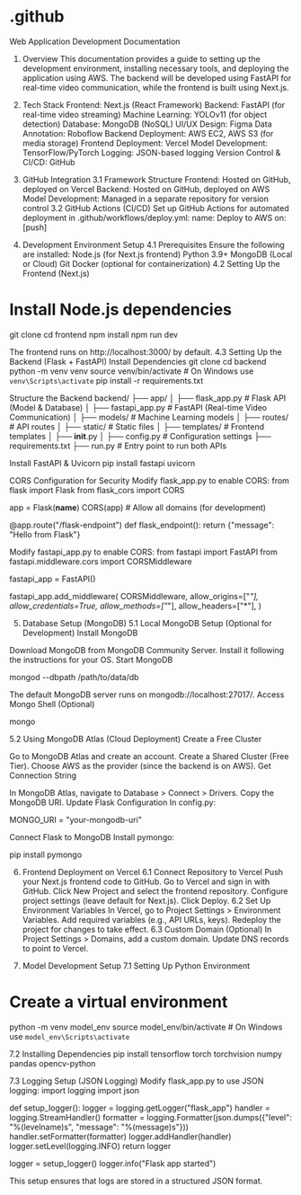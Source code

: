 # .github

Web Application Development Documentation
1. Overview
This documentation provides a guide to setting up the development environment, installing necessary tools, and deploying the application using AWS. The backend will be developed using FastAPI for real-time video communication, while the frontend is built using Next.js.
2. Tech Stack
Frontend: Next.js (React Framework)
Backend: FastAPI (for real-time video streaming)
Machine Learning: YOLOv11 (for object detection)
Database: MongoDB (NoSQL)
UI/UX Design: Figma
Data Annotation: Roboflow
Backend Deployment: AWS EC2, AWS S3 (for media storage)
Frontend Deployment: Vercel
Model Development: TensorFlow/PyTorch
Logging: JSON-based logging
Version Control & CI/CD: GitHub

3. GitHub Integration
3.1 Framework Structure
Frontend: Hosted on GitHub, deployed on Vercel
Backend: Hosted on GitHub, deployed on AWS
Model Development: Managed in a separate repository for version control
3.2 GitHub Actions (CI/CD)
Set up GitHub Actions for automated deployment in .github/workflows/deploy.yml:
name: Deploy to AWS
on: [push]


4. Development Environment Setup
4.1 Prerequisites
Ensure the following are installed:
Node.js (for Next.js frontend)
Python 3.9+
MongoDB (Local or Cloud)
Git
Docker (optional for containerization)
4.2 Setting Up the Frontend (Next.js)
# Install Node.js dependencies
git clone <repo-url>
cd frontend
npm install
npm run dev

The frontend runs on http://localhost:3000/ by default.
4.3 Setting Up the Backend (Flask + FastAPI)
Install Dependencies
git clone <repo-url>
cd backend
python -m venv venv
source venv/bin/activate  # On Windows use `venv\Scripts\activate`
pip install -r requirements.txt

Structure the Backend
backend/
├── app/
│   ├── flask_app.py  # Flask API (Model & Database)
│   ├── fastapi_app.py  # FastAPI (Real-time Video Communication)
│   ├── models/  # Machine Learning models
│   ├── routes/  # API routes
│   ├── static/  # Static files
│   ├── templates/  # Frontend templates
│   ├── __init__.py
│   ├── config.py  # Configuration settings
├── requirements.txt
├── run.py  # Entry point to run both APIs

Install FastAPI & Uvicorn
pip install fastapi uvicorn

CORS Configuration for Security
Modify flask_app.py to enable CORS:
from flask import Flask
from flask_cors import CORS

app = Flask(__name__)
CORS(app)  # Allow all domains (for development)

@app.route("/flask-endpoint")
def flask_endpoint():
    return {"message": "Hello from Flask"}

Modify fastapi_app.py to enable CORS:
from fastapi import FastAPI
from fastapi.middleware.cors import CORSMiddleware

fastapi_app = FastAPI()

fastapi_app.add_middleware(
    CORSMiddleware,
    allow_origins=["*"],
    allow_credentials=True,
    allow_methods=["*"],
    allow_headers=["*"],
)


5. Database Setup (MongoDB)
5.1 Local MongoDB Setup (Optional for Development)
Install MongoDB


Download MongoDB from MongoDB Community Server.
Install it following the instructions for your OS.
Start MongoDB

 mongod --dbpath /path/to/data/db


The default MongoDB server runs on mongodb://localhost:27017/.
Access Mongo Shell (Optional)

 mongo


5.2 Using MongoDB Atlas (Cloud Deployment)
Create a Free Cluster


Go to MongoDB Atlas and create an account.
Create a Shared Cluster (Free Tier).
Choose AWS as the provider (since the backend is on AWS).
Get Connection String


In MongoDB Atlas, navigate to Database > Connect > Drivers.
Copy the MongoDB URI.
Update Flask Configuration
 In config.py:

 MONGO_URI = "your-mongodb-uri"


Connect Flask to MongoDB
 Install pymongo:

 pip install pymongo



6. Frontend Deployment on Vercel
6.1 Connect Repository to Vercel
Push your Next.js frontend code to GitHub.
Go to Vercel and sign in with GitHub.
Click New Project and select the frontend repository.
Configure project settings (leave default for Next.js).
Click Deploy.
6.2 Set Up Environment Variables
In Vercel, go to Project Settings > Environment Variables.
Add required variables (e.g., API URLs, keys).
Redeploy the project for changes to take effect.
6.3 Custom Domain (Optional)
In Project Settings > Domains, add a custom domain.
Update DNS records to point to Vercel.

7. Model Development Setup
7.1 Setting Up Python Environment
# Create a virtual environment
python -m venv model_env
source model_env/bin/activate  # On Windows use `model_env\Scripts\activate`

7.2 Installing Dependencies
pip install tensorflow torch torchvision numpy pandas opencv-python

7.3 Logging Setup (JSON Logging)
Modify flask_app.py to use JSON logging:
import logging
import json

def setup_logger():
    logger = logging.getLogger("flask_app")
    handler = logging.StreamHandler()
    formatter = logging.Formatter(json.dumps({"level": "%(levelname)s", "message": "%(message)s"}))
    handler.setFormatter(formatter)
    logger.addHandler(handler)
    logger.setLevel(logging.INFO)
    return logger

logger = setup_logger()
logger.info("Flask app started")

This setup ensures that logs are stored in a structured JSON format.


